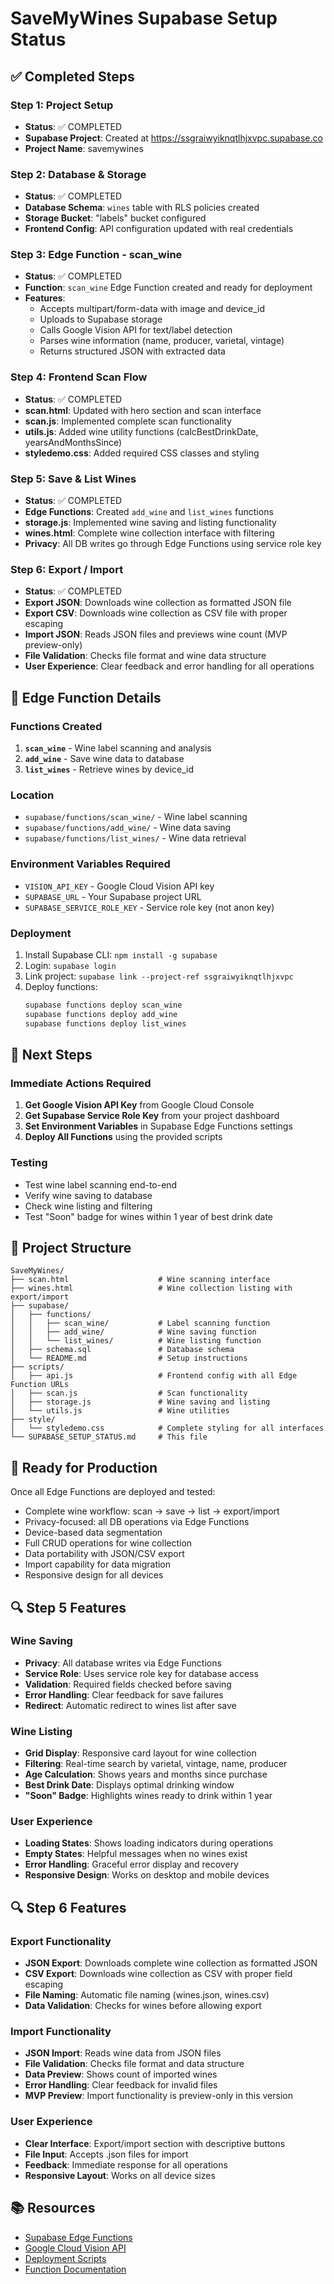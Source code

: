 # SaveMyWines Supabase Setup Status

## ✅ Completed Steps

### Step 1: Project Setup
- **Status**: ✅ COMPLETED
- **Supabase Project**: Created at https://ssgraiwyiknqtlhjxvpc.supabase.co
- **Project Name**: savemywines

### Step 2: Database & Storage
- **Status**: ✅ COMPLETED
- **Database Schema**: `wines` table with RLS policies created
- **Storage Bucket**: "labels" bucket configured
- **Frontend Config**: API configuration updated with real credentials

### Step 3: Edge Function - scan_wine
- **Status**: ✅ COMPLETED
- **Function**: `scan_wine` Edge Function created and ready for deployment
- **Features**: 
  - Accepts multipart/form-data with image and device_id
  - Uploads to Supabase storage
  - Calls Google Vision API for text/label detection
  - Parses wine information (name, producer, varietal, vintage)
  - Returns structured JSON with extracted data

### Step 4: Frontend Scan Flow
- **Status**: ✅ COMPLETED
- **scan.html**: Updated with hero section and scan interface
- **scan.js**: Implemented complete scan functionality
- **utils.js**: Added wine utility functions (calcBestDrinkDate, yearsAndMonthsSince)
- **styledemo.css**: Added required CSS classes and styling

### Step 5: Save & List Wines
- **Status**: ✅ COMPLETED
- **Edge Functions**: Created `add_wine` and `list_wines` functions
- **storage.js**: Implemented wine saving and listing functionality
- **wines.html**: Complete wine collection interface with filtering
- **Privacy**: All DB writes go through Edge Functions using service role key

### Step 6: Export / Import
- **Status**: ✅ COMPLETED
- **Export JSON**: Downloads wine collection as formatted JSON file
- **Export CSV**: Downloads wine collection as CSV file with proper escaping
- **Import JSON**: Reads JSON files and previews wine count (MVP preview-only)
- **File Validation**: Checks file format and wine data structure
- **User Experience**: Clear feedback and error handling for all operations

## 🔧 Edge Function Details

### Functions Created
1. **`scan_wine`** - Wine label scanning and analysis
2. **`add_wine`** - Save wine data to database
3. **`list_wines`** - Retrieve wines by device_id

### Location
- `supabase/functions/scan_wine/` - Wine label scanning
- `supabase/functions/add_wine/` - Wine data saving
- `supabase/functions/list_wines/` - Wine data retrieval

### Environment Variables Required
- `VISION_API_KEY` - Google Cloud Vision API key
- `SUPABASE_URL` - Your Supabase project URL
- `SUPABASE_SERVICE_ROLE_KEY` - Service role key (not anon key)

### Deployment
1. Install Supabase CLI: `npm install -g supabase`
2. Login: `supabase login`
3. Link project: `supabase link --project-ref ssgraiwyiknqtlhjxvpc`
4. Deploy functions:
   ```bash
   supabase functions deploy scan_wine
   supabase functions deploy add_wine
   supabase functions deploy list_wines
   ```

## 🎯 Next Steps

### Immediate Actions Required
1. **Get Google Vision API Key** from Google Cloud Console
2. **Get Supabase Service Role Key** from your project dashboard
3. **Set Environment Variables** in Supabase Edge Functions settings
4. **Deploy All Functions** using the provided scripts

### Testing
- Test wine label scanning end-to-end
- Verify wine saving to database
- Check wine listing and filtering
- Test "Soon" badge for wines within 1 year of best drink date

## 📁 Project Structure

```
SaveMyWines/
├── scan.html                    # Wine scanning interface
├── wines.html                   # Wine collection listing with export/import
├── supabase/
│   ├── functions/
│   │   ├── scan_wine/           # Label scanning function
│   │   ├── add_wine/            # Wine saving function
│   │   └── list_wines/          # Wine listing function
│   ├── schema.sql               # Database schema
│   └── README.md                # Setup instructions
├── scripts/
│   ├── api.js                   # Frontend config with all Edge Function URLs
│   ├── scan.js                  # Scan functionality
│   ├── storage.js               # Wine saving and listing
│   └── utils.js                 # Wine utilities
├── style/
│   └── styledemo.css            # Complete styling for all interfaces
└── SUPABASE_SETUP_STATUS.md     # This file
```

## 🚀 Ready for Production

Once all Edge Functions are deployed and tested:
- Complete wine workflow: scan → save → list → export/import
- Privacy-focused: all DB operations via Edge Functions
- Device-based data segmentation
- Full CRUD operations for wine collection
- Data portability with JSON/CSV export
- Import capability for data migration
- Responsive design for all devices

## 🔍 Step 5 Features

### Wine Saving
- **Privacy**: All database writes via Edge Functions
- **Service Role**: Uses service role key for database access
- **Validation**: Required fields checked before saving
- **Error Handling**: Clear feedback for save failures
- **Redirect**: Automatic redirect to wines list after save

### Wine Listing
- **Grid Display**: Responsive card layout for wine collection
- **Filtering**: Real-time search by varietal, vintage, name, producer
- **Age Calculation**: Shows years and months since purchase
- **Best Drink Date**: Displays optimal drinking window
- **"Soon" Badge**: Highlights wines ready to drink within 1 year

### User Experience
- **Loading States**: Shows loading indicators during operations
- **Empty States**: Helpful messages when no wines exist
- **Error Handling**: Graceful error display and recovery
- **Responsive Design**: Works on desktop and mobile devices

## 🔍 Step 6 Features

### Export Functionality
- **JSON Export**: Downloads complete wine collection as formatted JSON
- **CSV Export**: Downloads wine collection as CSV with proper field escaping
- **File Naming**: Automatic file naming (wines.json, wines.csv)
- **Data Validation**: Checks for wines before allowing export

### Import Functionality
- **JSON Import**: Reads wine data from JSON files
- **File Validation**: Checks file format and data structure
- **Data Preview**: Shows count of imported wines
- **Error Handling**: Clear feedback for invalid files
- **MVP Preview**: Import functionality is preview-only in this version

### User Experience
- **Clear Interface**: Export/import section with descriptive buttons
- **File Input**: Accepts .json files for import
- **Feedback**: Immediate response for all operations
- **Responsive Layout**: Works on all device sizes

## 📚 Resources

- [Supabase Edge Functions](https://supabase.com/docs/guides/functions)
- [Google Cloud Vision API](https://cloud.google.com/vision/docs)
- [Deployment Scripts](./supabase/functions/)
- [Function Documentation](./supabase/functions/*/README.md)
